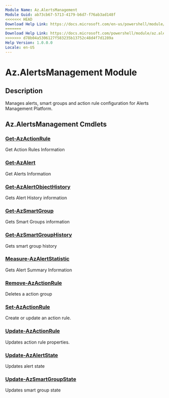 ```yaml
---
Module Name: Az.AlertsManagement
Module Guid: ab73cb67-5713-4179-b6d7-f76ab3ad148f
<<<<<<< HEAD
Download Help Link: https://docs.microsoft.com/en-us/powershell/module/az.alertsmanagement
=======
Download Help Link: https://docs.microsoft.com/powershell/module/az.alertsmanagement
>>>>>>> d78b04a5306127f583235b13752c48d4f7d1289a
Help Version: 1.0.0.0
Locale: en-US
---
```


# Az.AlertsManagement Module
## Description
Manages alerts, smart groups and action rule configuration for Alerts Management Platform.

## Az.AlertsManagement Cmdlets
### [Get-AzActionRule](Get-AzActionRule.md)
Get Action Rules Information

### [Get-AzAlert](Get-AzAlert.md)
Get Alerts Information

### [Get-AzAlertObjectHistory](Get-AzAlertObjectHistory.md)
Gets Alert History information

### [Get-AzSmartGroup](Get-AzSmartGroup.md)
Gets Smart Groups information

### [Get-AzSmartGroupHistory](Get-AzSmartGroupHistory.md)
Gets smart group history

### [Measure-AzAlertStatistic](Measure-AzAlertStatistic.md)
Gets Alert Summary Information

### [Remove-AzActionRule](Remove-AzActionRule.md)
Deletes a action group

### [Set-AzActionRule](Set-AzActionRule.md)
Create or update an action rule.

### [Update-AzActionRule](Update-AzActionRule.md)
Updates action rule properties.

### [Update-AzAlertState](Update-AzAlertState.md)
Updates alert state

### [Update-AzSmartGroupState](Update-AzSmartGroupState.md)
Updates smart group state

